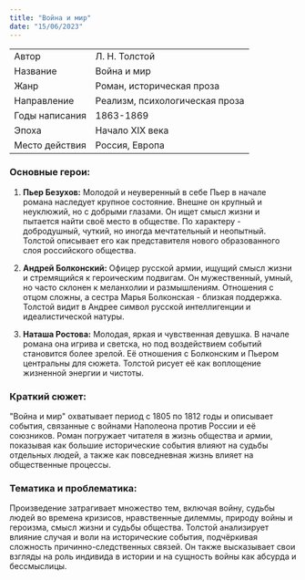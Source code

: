 ```yaml
---
title: "Война и мир"
date: "15/06/2023"
---
```


|                |                                |
| -------------- | ------------------------------ |
| Автор          | Л. Н. Толстой                  |
| Название       | Война и мир                    |
| Жанр           | Роман, историческая проза      |
| Направление    | Реализм, психологическая проза |
| Годы написания | 1863-1869                      |
| Эпоха          | Начало XIX века                |
| Место действия | Россия, Европа                 |

### Основные герои:

1. **Пьер Безухов:** Молодой и неуверенный в себе Пьер в начале романа наследует крупное состояние. Внешне он крупный и неуклюжий, но с добрыми глазами. Он ищет смысл жизни и пытается найти своё место в обществе. По характеру - добродушный, чуткий, но иногда мечтательный и неопытный. Толстой описывает его как представителя нового образованного слоя российского общества.

2. **Андрей Болконский:** Офицер русской армии, ищущий смысл жизни и стремящийся к героическим подвигам. Он мужественный, умный, но часто склонен к меланхолии и размышлениям. Отношения с отцом сложны, а сестра Марья Болконская - близкая поддержка. Толстой видит в Андрее символ русской интеллигенции и идеалистической натуры.

3. **Наташа Ростова:** Молодая, яркая и чувственная девушка. В начале романа она игрива и светска, но под воздействием событий становится более зрелой. Её отношения с Болконским и Пьером центральны для сюжета. Толстой рисует её как воплощение жизненной энергии и чистоты.

### Краткий сюжет:

"Война и мир" охватывает период с 1805 по 1812 годы и описывает события, связанные с войнами Наполеона против России и её союзников. Роман погружает читателя в жизнь общества и армии, показывая как большие исторические события влияют на судьбы отдельных людей, а также как повседневная жизнь влияет на общественные процессы.

### Тематика и проблематика:

Произведение затрагивает множество тем, включая войну, судьбы людей во времена кризисов, нравственные дилеммы, природу войны и героизма, смысл жизни и судьбы общества. Толстой анализирует влияние случая и воли на исторические события, подчёркивая сложность причинно-следственных связей. Он также высказывает свои взгляды на роль индивида в истории и на сущность войны как абсурда и бессмыслицы.
